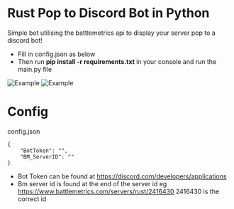 # Rust Pop to Discord Bot in Python
Simple bot utilising the battlemetrics api to display your server pop to a discord bot!

* Fill in config.json as below
* Then run **pip install -r requirements.txt** in your console and run the main.py file


![Example](https://cdn.discordapp.com/attachments/860941782887039007/954759176083628032/Screenshot_2022-03-19_at_14.55.54.png)
![Example](https://cdn.discordapp.com/attachments/860941782887039007/954759192097464350/Screenshot_2022-03-19_at_14.58.13.png)

# Config
config.json

```
{
    "BotToken": "",
    "BM_ServerID": ""
}
```
* Bot Token can be found at https://discord.com/developers/applications
* Bm server id is found at the end of the server id eg https://www.battlemetrics.com/servers/rust/2416430 2416430 is the correct id

